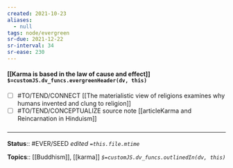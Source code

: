 ```yaml
---
created: 2021-10-23
aliases:
  - null
tags: node/evergreen
sr-due: 2021-12-22
sr-interval: 34
sr-ease: 230
---
```

#### [[Karma is based in the law of cause and effect]] `$=customJS.dv_funcs.evergreenHeader(dv, this)`

- [ ] #TO/TEND/CONNECT [[The materialistic view of religions examines why humans invented and clung to religion]]
- [ ] #TO/TEND/CONCEPTUALIZE source note [[articleKarma and Reincarnation in Hinduism]]

### <hr class="footnote"/>

**Status**:: #EVER/SEED
*edited `=this.file.mtime`*

**Topics**:: [[Buddhism]], [[karma]]
*`$=customJS.dv_funcs.outlinedIn(dv, this)`*


